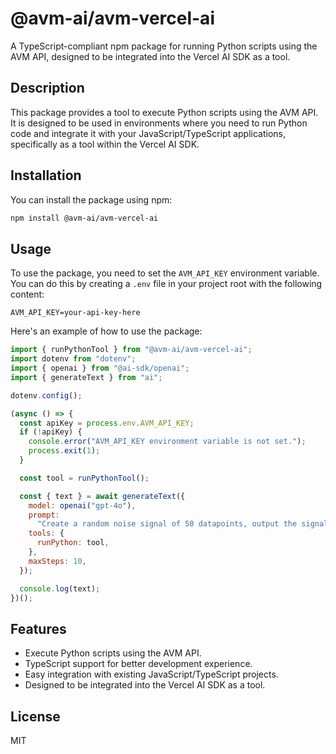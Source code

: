 # @avm-ai/avm-vercel-ai

A TypeScript-compliant npm package for running Python scripts using the AVM API, designed to be integrated into the Vercel AI SDK as a tool.

## Description

This package provides a tool to execute Python scripts using the AVM API. It is designed to be used in environments where you need to run Python code and integrate it with your JavaScript/TypeScript applications, specifically as a tool within the Vercel AI SDK.

## Installation

You can install the package using npm:

```bash
npm install @avm-ai/avm-vercel-ai
```

## Usage

To use the package, you need to set the `AVM_API_KEY` environment variable. You can do this by creating a `.env` file in your project root with the following content:

```
AVM_API_KEY=your-api-key-here
```

Here's an example of how to use the package:

```javascript
import { runPythonTool } from "@avm-ai/avm-vercel-ai";
import dotenv from "dotenv";
import { openai } from "@ai-sdk/openai";
import { generateText } from "ai";

dotenv.config();

(async () => {
  const apiKey = process.env.AVM_API_KEY;
  if (!apiKey) {
    console.error("AVM_API_KEY environment variable is not set.");
    process.exit(1);
  }

  const tool = runPythonTool();

  const { text } = await generateText({
    model: openai("gpt-4o"),
    prompt:
      "Create a random noise signal of 50 datapoints, output the signal in a nice markdown table",
    tools: {
      runPython: tool,
    },
    maxSteps: 10,
  });

  console.log(text);
})();
```

## Features

- Execute Python scripts using the AVM API.
- TypeScript support for better development experience.
- Easy integration with existing JavaScript/TypeScript projects.
- Designed to be integrated into the Vercel AI SDK as a tool.

## License

MIT
